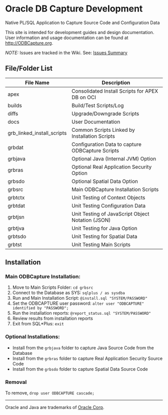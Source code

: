 # Oracle DB Capture Development

Native PL/SQL Application to Capture Source Code and Configuration Data

This site is intended for development guides and design documentation.  User information and usage documentation can be found at http://ODBCapture.org.

*NOTE:* Issues are tracked in the Wiki.  See: [Issues Summary](https://github.com/DDieterich/ODBCapture/wiki/Z-Issues-Summary)

## File/Folder List

File Name                  | Description
---------------------------|------------
apex                       | Consolidated Install Scripts for APEX DB on OCI
builds                     | Build/Test Scripts/Log
diffs                      | Upgrade/Downgrade Scripts
docs                       | User Documentation
grb_linked_install_scripts | Common Scripts Linked by Installation Scripts
grbdat                     | Configuration Data to capture ODBCapture Scripts
grbjava                    | Optional Java (Internal JVM) Option
grbras                     | Optional Real Application Security Option
grbsdo                     | Optional Spatial Data Option
grbsrc                     | Main ODBCapture Installation Scripts
grbtctx                    | Unit Testing of Context Objects
grbtdat                    | Unit Testing Configuration Data
grbtjsn                    | Unit Testing of JavaScript Object Notation (JSON)
grbtjva                    | Unit Testing for Java Option
grbtsdo                    | Unit Testing for Spatial Data
grbtst                     | Unit Testing Main Scripts

## Installation

### Main ODBCapture Installation:

1. Move to Main Scripts Folder: `cd grbsrc`
2. Connect to the Database as SYS: `sqlplus / as sysdba`
3. Run and Main Installation Script: `@install.sql "SYSTEM/PASSWORD"`
4. Set the ODBCAPTURE user password: `alter user "ODBCAPTURE" identified by "PASSWORD";`
5. Run the installation reports: `@report_status.sql "SYSTEM/PASSWORD"`
7. Review results from installation reports
6. Exit from SQL*Plus: `exit`

### Optional Installations:

* Install from the `grbjava` folder to capture Java Source Code from the Database
* Install from the `grbras` folder to capture Real Application Security Source Code
* Install from the `grbsdo` folder to capture Spatial Data Source Code

### Removal

To remove, `drop user ODBCAPTURE cascade;`

---
Oracle and Java are trademarks of [Oracle Corp](https://www.oracle.com/).